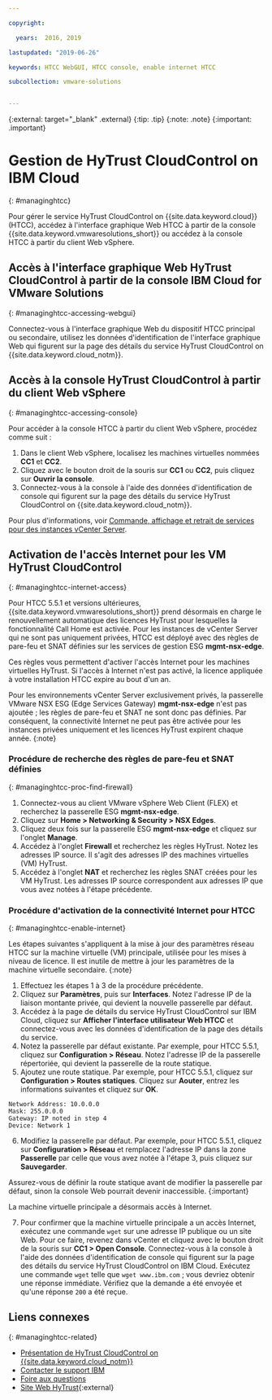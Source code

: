 ```yaml
---

copyright:

  years:  2016, 2019

lastupdated: "2019-06-26"

keywords: HTCC WebGUI, HTCC console, enable internet HTCC

subcollection: vmware-solutions


---
```


{:external: target="_blank" .external}
{:tip: .tip}
{:note: .note}
{:important: .important}

# Gestion de HyTrust CloudControl on IBM Cloud
{: #managinghtcc}

Pour gérer le service HyTrust CloudControl on {{site.data.keyword.cloud}} (HTCC), accédez à l'interface graphique Web HTCC à partir de la console {{site.data.keyword.vmwaresolutions_short}} ou accédez à la console HTCC à partir du client Web vSphere.

## Accès à l'interface graphique Web HyTrust CloudControl à partir de la console IBM Cloud for VMware Solutions
{: #managinghtcc-accessing-webgui}

Connectez-vous à l'interface graphique Web du dispositif HTCC principal ou secondaire, utilisez les données d'identification de l'interface graphique Web qui figurent sur la page des détails du service HyTrust CloudControl on {{site.data.keyword.cloud_notm}}.

## Accès à la console HyTrust CloudControl à partir du client Web vSphere
{: #managinghtcc-accessing-console}

Pour accéder à la console HTCC à partir du client Web vSphere, procédez comme suit :
1. Dans le client Web vSphere, localisez les machines virtuelles nommées **CC1** et **CC2**.
2. Cliquez avec le bouton droit de la souris sur **CC1** ou **CC2**, puis cliquez sur **Ouvrir la console**.
3. Connectez-vous à la console à l'aide des données d'identification de console qui figurent sur la page des détails du service HyTrust CloudControl on {{site.data.keyword.cloud_notm}}.

Pour plus d'informations, voir [Commande, affichage et retrait de services pour des instances vCenter Server](/docs/services/vmwaresolutions/vcenter?topic=vmware-solutions-vc_addingremovingservices).

## Activation de l'accès Internet pour les VM HyTrust CloudControl
{: #managinghtcc-internet-access}

Pour HTCC 5.5.1 et versions ultérieures, {{site.data.keyword.vmwaresolutions_short}} prend désormais en charge le renouvellement automatique des licences HyTrust pour lesquelles la fonctionnalité Call Home est activée. Pour les instances de vCenter Server qui ne sont pas uniquement privées, HTCC est déployé avec des règles de pare-feu et SNAT définies sur les services de gestion ESG **mgmt-nsx-edge**.

Ces règles vous permettent d'activer l'accès Internet pour les machines virtuelles HyTrust. Si l'accès à Internet n'est pas activé, la licence appliquée à votre installation HTCC expire au bout d'un an.

Pour les environnements vCenter Server exclusivement privés, la passerelle VMware NSX ESG (Edge Services Gateway) **mgmt-nsx-edge** n'est pas ajoutée ; les règles de pare-feu et SNAT ne sont donc pas définies. Par conséquent, la connectivité Internet ne peut pas être activée pour les instances privées uniquement et les licences HyTrust expirent chaque année.
{:note}

### Procédure de recherche des règles de pare-feu et SNAT définies
{: #managinghtcc-proc-find-firewall}

1. Connectez-vous au client VMware vSphere Web Client (FLEX) et recherchez la passerelle ESG **mgmt-nsx-edge**.
2. Cliquez sur **Home > Networking & Security > NSX Edges**.
3. Cliquez deux fois sur la passerelle ESG **mgmt-nsx-edge** et cliquez sur l'onglet **Manage**.
4. Accédez à l'onglet **Firewall** et recherchez les règles HyTrust. Notez les adresses IP source. Il s'agit des adresses IP des machines virtuelles (VM) HyTrust.
5. Accédez à l'onglet **NAT** et recherchez les règles SNAT créées pour les VM HyTrust. Les adresses IP source correspondent aux adresses IP que vous avez notées à l'étape précédente.

### Procédure d'activation de la connectivité Internet pour HTCC
{: #managinghtcc-enable-internet}

Les étapes suivantes s'appliquent à la mise à jour des paramètres réseau HTCC sur la machine virtuelle (VM) principale, utilisée pour les mises à niveau de licence. Il est inutile de mettre à jour les paramètres de la machine virtuelle secondaire.
{:note}

1. Effectuez les étapes 1 à 3 de la procédure précédente.
2. Cliquez sur **Paramètres**, puis sur **Interfaces**. Notez l'adresse IP de la liaison montante privée, qui devient la nouvelle passerelle par défaut.
3. Accédez à la page de détails du service HyTrust CloudControl sur IBM Cloud, cliquez sur **Afficher l'interface utilisateur Web HTCC** et connectez-vous avec les données d'identification de la page des détails du service.
4. Notez la passerelle par défaut existante. Par exemple, pour HTCC 5.5.1, cliquez sur **Configuration > Réseau**. Notez l'adresse IP de la passerelle répertoriée, qui devient la passerelle de la route statique.
5. Ajoutez une route statique. Par exemple, pour HTCC 5.5.1, cliquez sur **Configuration > Routes statiques**. Cliquez sur **Aouter**, entrez les informations suivantes et cliquez sur **OK**.

  ```
  Network Address: 10.0.0.0
  Mask: 255.0.0.0
  Gateway: IP noted in step 4
  Device: Network 1
  ```

6. Modifiez la passerelle par défaut. Par exemple, pour HTCC 5.5.1, cliquez sur **Configuration > Réseau** et remplacez l'adresse IP dans la zone **Passerelle** par celle que vous avez notée à l'étape 3, puis cliquez sur **Sauvegarder**. 

  Assurez-vous de définir la route statique avant de modifier la passerelle par défaut, sinon la console Web pourrait devenir inaccessible.
  {:important}

  La machine virtuelle principale a désormais accès à Internet.

7. Pour confirmer que la machine virtuelle principale a un accès Internet, exécutez une commande `wget` sur une adresse IP publique ou un site Web. Pour ce faire, revenez dans vCenter et cliquez avec le bouton droit de la souris sur **CC1 > Open Console**. Connectez-vous à la console à l'aide des données d'identification de console qui figurent sur la page des détails du service HyTrust CloudControl on IBM Cloud. Exécutez une commande `wget` telle que `wget www.ibm.com` ; vous devriez obtenir une réponse immédiate. Vérifiez que la demande a été envoyée et qu'une réponse `200` a été reçue. 

## Liens connexes
{: #managinghtcc-related}

* [Présentation de HyTrust CloudControl on {{site.data.keyword.cloud_notm}}](/docs/services/vmwaresolutions/services?topic=vmware-solutions-htcc_considerations)
* [Contacter le support IBM](/docs/services/vmwaresolutions/vmonic?topic=vmware-solutions-trbl_support)
* [Foire aux questions](/docs/services/vmwaresolutions/vmonic?topic=vmware-solutions-faq)
* [Site Web HyTrust](https://www.hytrust.com/){:external}
